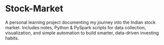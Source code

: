# Stock-Market
A personal learning project documenting my journey into the Indian stock market. Includes notes, Python &amp; PySpark scripts for data collection, visualization, and simple automation to build smarter, data-driven investing habits.
